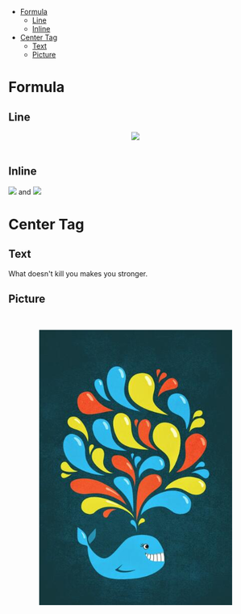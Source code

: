 <!-- GFM-TOC -->
* [Formula](#formula)
    * [Line](#line)
    * [Inline](#inline)
* [Center Tag](#center-tag)
    * [Text](#text)
    * [Picture](#picture)
<!-- GFM-TOC -->


# Formula

## Line

<div align="center"><img src="https://latex.codecogs.com/gif.latex?f=\frac{a}{b}"/></div> <br>

## Inline

<img src="https://latex.codecogs.com/gif.latex?\vec{a}"/> and <img src="https://latex.codecogs.com/gif.latex?\vec{b}"/>

# Center Tag

## Text

 What doesn't kill you makes you stronger. 

## Picture

<br><div align="center"> <img src="1.jpg"/> </div><br>
